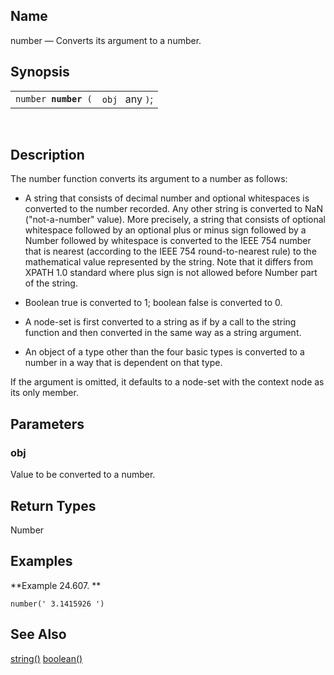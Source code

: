 <div>

<div>

</div>

<div>

## Name

number — Converts its argument to a number.

</div>

<div>

## Synopsis

<div>

|                           |                 |
|---------------------------|-----------------|
| `number `**`number`**` (` | `obj ` any `)`; |

<div>

 

</div>

</div>

</div>

<div>

## Description

The number function converts its argument to a number as follows:

<div>

- A string that consists of decimal number and optional whitespaces is
  converted to the number recorded. Any other string is converted to NaN
  ("not-a-number" value). More precisely, a string that consists of
  optional whitespace followed by an optional plus or minus sign
  followed by a Number followed by whitespace is converted to the IEEE
  754 number that is nearest (according to the IEEE 754 round-to-nearest
  rule) to the mathematical value represented by the string. Note that
  it differs from XPATH 1.0 standard where plus sign is not allowed
  before Number part of the string.

- Boolean true is converted to 1; boolean false is converted to 0.

- A node-set is first converted to a string as if by a call to the
  string function and then converted in the same way as a string
  argument.

- An object of a type other than the four basic types is converted to a
  number in a way that is dependent on that type.

</div>

If the argument is omitted, it defaults to a node-set with the context
node as its only member.

</div>

<div>

## Parameters

<div>

### obj

Value to be converted to a number.

</div>

</div>

<div>

## Return Types

Number

</div>

<div>

## Examples

<div>

**Example 24.607. **

<div>

``` screen
number(' 3.1415926 ')
```

</div>

</div>

  

</div>

<div>

## See Also

<a href="xpf_string.html" class="link" title="string">string()</a>
<a href="xpf_boolean.html" class="link" title="boolean">boolean()</a>

</div>

</div>
